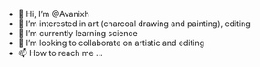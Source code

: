 - 👋 Hi, I’m @Avanixh
- 👀 I’m interested in art (charcoal drawing and painting), editing
- 🌱 I’m currently learning science
- 💞️ I’m looking to collaborate on artistic and editing
- 📫 How to reach me ...

<!---
Avanixh/Avanixh is a ✨ special ✨ repository because its `README.md` (this file) appears on your GitHub profile.
You can click the Preview link to take a look at your changes.
--->
